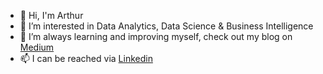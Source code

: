 - 👋 Hi, I'm Arthur 
- 👀 I’m interested in Data Analytics, Data Science & Business Intelligence
- 🌱 I’m always learning and improving myself, check out my blog on <a href= "medium.com/@arthuruchebo2">Medium</a>
- 📫 I can be reached via <a href= "linkedin.com/in/arthuruchebo">Linkedin</a>

<!---
arthuruchebo/arthuruchebo is a ✨ special ✨ repository because its `README.md` (this file) appears on your GitHub profile.
You can click the Preview link to take a look at your changes.
--->
